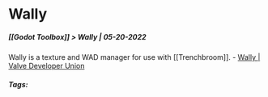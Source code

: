 # Wally
##### [[Godot Toolbox]] > Wally | 05-20-2022

Wally is a texture and WAD manager for use with [[Trenchbroom]].
		- [Wally | Valve Developer Union](https://valvedev.info/tools/wally/)

##### Tags: 